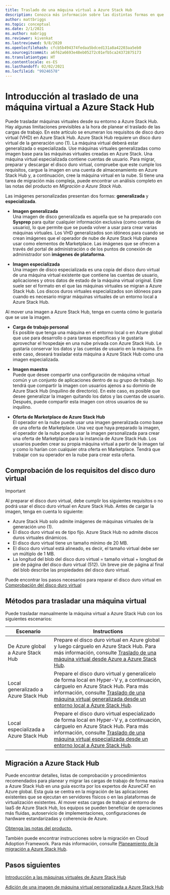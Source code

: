 ```yaml
---
title: Traslado de una máquina virtual a Azure Stack Hub
description: Conozca más información sobre las distintas formas en que puede trasladar una máquina virtual a Azure Stack Hub.
author: mattbriggs
ms.topic: conceptual
ms.date: 2/1/2021
ms.author: mabrigg
ms.reviewer: kivenkat
ms.lastreviewed: 9/8/2020
ms.openlocfilehash: cfcb5b494374fedaa5bdced131a8a42203aa5eb0
ms.sourcegitcommit: a6f62a6693e48eb05272c01efb5ca24372875173
ms.translationtype: HT
ms.contentlocale: es-ES
ms.lasthandoff: 02/02/2021
ms.locfileid: "99246578"
---
```

# <a name="move-a-vm-to-azure-stack-hub-overview"></a>Introducción al traslado de una máquina virtual a Azure Stack Hub

Puede trasladar máquinas virtuales desde su entorno a Azure Stack Hub. Hay algunas limitaciones previsibles a la hora de planear el traslado de las cargas de trabajo. En este artículo se enumeran los requisitos de disco duro virtual (VHD) en Azure Stack Hub. Azure Stack Hub requiere un disco duro virtual de la generación uno (1). La máquina virtual deberá estar generalizada o especializada. Use máquinas virtuales generalizadas como imagen base para las máquinas virtuales creadas en Azure Stack. Una máquina virtual especializada contiene cuentas de usuario. Para migrar, preparar y descargar el disco duro virtual, compruebe que este cumple los requisitos, cargue la imagen en una cuenta de almacenamiento en Azure Stack Hub y, a continuación, cree la máquina virtual en la nube. Si tiene una tarea de migración más compleja, puede encontrar un análisis completo en las notas del producto en *Migración a Azure Stack Hub*.

Las imágenes personalizadas presentan dos formas: **generalizada** y **especializada**.

- **Imagen generalizada**  
  Una imagen de disco generalizada es aquella que se ha preparado con **Sysprep** para quitar cualquier información exclusiva (como cuentas de usuario), lo que permite que se pueda volver a usar para crear varias máquinas virtuales. Los VHD generalizados son idóneos para cuando se crean imágenes que el operador de nube de Azure Stack Hub planea usar como elementos de Marketplace. Las imágenes que se ofrecen a través del portal de administración o de los puntos de conexión de administrador son **imágenes de plataforma**.

- **Imagen especializada**  
  Una imagen de disco especializada es una copia del disco duro virtual de una máquina virtual existente que contiene las cuentas de usuario, aplicaciones y otros datos de estado de la máquina virtual original. Este suele ser el formato en el que las máquinas virtuales se migran a Azure Stack Hub. Los discos duros virtuales especializados son idóneos para cuando es necesario migrar máquinas virtuales de un entorno local a Azure Stack Hub.

Al mover una imagen a Azure Stack Hub, tenga en cuenta cómo le gustaría que se use la imagen.

- **Carga de trabajo personal**  
    Es posible que tenga una máquina en el entorno local o en Azure global que use para desarrollo o para tareas específicas y le gustaría aprovechar el hospedaje en una nube privada con Azure Stack Hub. Le gustaría conservar los datos y las cuentas de usuario en la máquina. En este caso, deseará trasladar esta máquina a Azure Stack Hub como una imagen especializada.

- **Imagen maestra**  
    Puede que desee compartir una configuración de máquina virtual común y un conjunto de aplicaciones dentro de su grupo de trabajo. No tendrá que compartir la imagen con usuarios ajenos a su dominio de Azure Stack Hub (inquilino de directorio). En este caso, es posible que desee generalizar la imagen quitando los datos y las cuentas de usuario. Después, puede compartir esta imagen con otros usuarios de su inquilino.

- **Oferta de Marketplace de Azure Stack Hub**  
    El operador en la nube puede usar una imagen generalizada como base de una oferta de Marketplace. Una vez que haya preparado la imagen, el operador de la nube puede usar la imagen personalizada para crear una oferta de Marketplace para la instancia de Azure Stack Hub. Los usuarios pueden crear su propia máquina virtual a partir de la imagen tal y como lo harían con cualquier otra oferta en Marketplace. Tendrá que trabajar con su operador en la nube para crear esta oferta.

## <a name="verify-vhd-requirements"></a>Comprobación de los requisitos del disco duro virtual

> [!IMPORTANT]  
> Al preparar el disco duro virtual, debe cumplir los siguientes requisitos o no podrá usar el disco duro virtual en Azure Stack Hub.
> Antes de cargar la imagen, tenga en cuenta lo siguiente:
> - Azure Stack Hub solo admite imágenes de máquinas virtuales de la generación uno (1).
> - El disco duro virtual es de tipo fijo. Azure Stack Hub no admite discos duros virtuales dinámicos.
> - El disco duro virtual tiene un tamaño mínimo de 20 MB.
> - El disco duro virtual está alineado, es decir, el tamaño virtual debe ser un múltiplo de 1 MB.
> - La longitud del blob del disco duro virtual = tamaño virtual + longitud de pie de página del disco duro virtual (512). Un breve pie de página al final del blob describe las propiedades del disco duro virtual. 

Puede encontrar los pasos necesarios para reparar el disco duro virtual en [Comprobación del disco duro virtual](vm-move-from-azure.md#verify-your-vhd)

## <a name="methods-of-moving-a-vm"></a>Métodos para trasladar una máquina virtual

Puede trasladar manualmente la máquina virtual a Azure Stack Hub con los siguientes escenarios:

| Escenario | Instructions |
| --- | --- |
| De Azure global a Azure Stack Hub | Prepare el disco duro virtual en Azure global y luego cárguelo en Azure Stack Hub. Para más información, consulte [Traslado de una máquina virtual desde Azure a Azure Stack Hub](vm-move-from-azure.md). |
| Local generalizado a Azure Stack Hub | Prepare el disco duro virtual y generalícelo de forma local en Hyper-V y, a continuación, cárguelo en Azure Stack Hub. Para más información, consulte [Traslado de una máquina virtual generalizada desde un entorno local a Azure Stack Hub](vm-move-generalized.md). |
| Local especializada a Azure Stack Hub | Prepare el disco duro virtual especializado de forma local en Hyper-V y, a continuación, cárguelo en Azure Stack Hub. Para más información, consulte [Traslado de una máquina virtual especializada desde un entorno local a Azure Stack Hub](vm-move-specialized.md). |

## <a name="migrate-to-azure-stack-hub"></a>Migración a Azure Stack Hub

Puede encontrar detalles, listas de comprobación y procedimientos recomendados para planear y migrar las cargas de trabajo de forma masiva a Azure Stack Hub en una guía escrita por los expertos de AzureCAT en Azure global. Esta guía se centra en la migración de las aplicaciones existentes que se ejecutan en servidores físicos o en las plataformas de virtualización existentes. Al mover estas cargas de trabajo al entorno de IaaS de Azure Stack Hub, los equipos se pueden beneficiar de operaciones más fluidas, autoservicio de implementaciones, configuraciones de hardware estandarizadas y coherencia de Azure.

[Obtenga las notas del producto.](https://azure.microsoft.com/resources/migrate-to-azure-stack-hub-patterns-and-practices-checklists/)

También puede encontrar instrucciones sobre la migración en Cloud Adoption Framework. Para más información, consulte [Planeamiento de la migración a Azure Stack Hub](/azure/cloud-adoption-framework/scenarios/azure-stack/plan). 

## <a name="next-steps"></a>Pasos siguientes

[Introducción a las máquinas virtuales de Azure Stack Hub](azure-stack-compute-overview.md)

[Adición de una imagen de máquina virtual personalizada a Azure Stack Hub](../operator/azure-stack-add-vm-image.md)